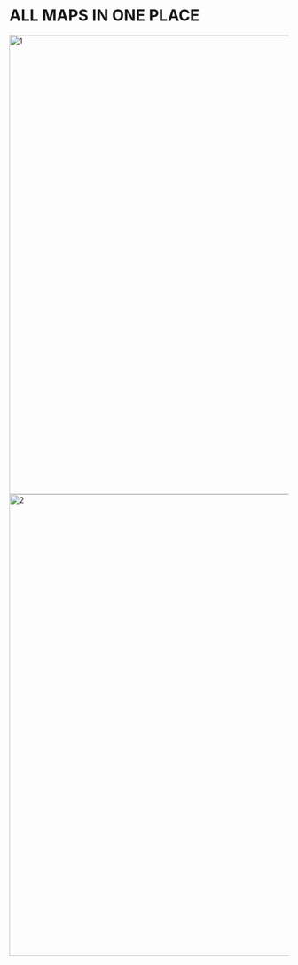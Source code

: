 <h1>ALL MAPS IN ONE PLACE</h1>







<img width="1202" height="828" alt="1" src="https://github.com/user-attachments/assets/e36b9ccb-f5ee-4847-ad1e-c5358bc18109" />
<img width="1201" height="833" alt="2" src="https://github.com/user-attachments/assets/873e2de6-336e-4371-9519-3e32e614e10f" />
